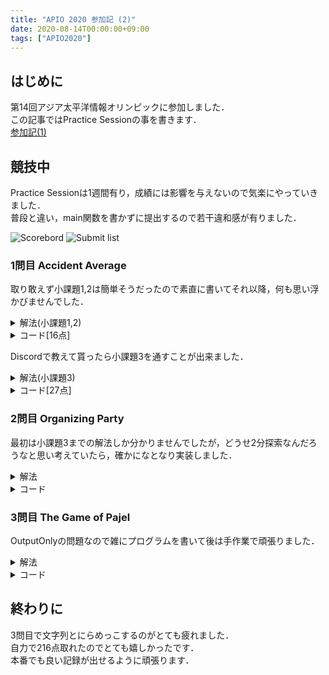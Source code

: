 ```yaml
---
title: "APIO 2020 参加記 (2)"
date: 2020-08-14T00:00:00+09:00
tags: ["APIO2020"]
---
```

## はじめに

第14回アジア太平洋情報オリンピックに参加しました．  
この記事ではPractice Sessionの事を書きます．  
[参加記(1)](../apio_2020_1)

## 競技中

Practice Sessionは1週間有り，成績には影響を与えないので気楽にやっていきました．  
普段と違い，main関数を書かずに提出するので若干違和感が有りました．  

![Scorebord](scoreboard.jpg)
![Submit list](submitlist.jpg)

### 1問目 Accident Average

取り敢えず小課題1,2は簡単そうだったので素直に書いてそれ以降，何も思い浮かびませんでした．  

<details><summary>解法(小課題1,2)</summary>

#### 小課題1

単調減少となってるので平均を上げるには大きい数が欲しいので累積和を取っておいてLから末端までの平均値です．  

#### 小課題2

Qが小さいので$O(Q^2)$が通ります．  
なので，累積和で区間和を$O(1)$で出せるようにしておき，左端を[L,R]の範囲全て試します．  

</details>

<details><summary>コード[16点]</summary>

| ID   | Verdict   | Score |
| ---- | --------- | ----- |
| 1    | AC        | 7/7   |
| 2    | AC        | 9/9   |
| 3    | TLE       | 0/11  |
| 4    | TLE       | 0/28  |
| 5    | TLE       | 0/21  |
| 6    | TLE       | 0/24  |

```cpp
#include <bits/stdc++.h>
#include "average.h"
using namespace std;
using i64 = long long;
#define endl "\n"

i64 N;
vector<i64> crash, sum;
bool task1 = true;

void init()
{
  sum.push_back(0);
}

void addMonth(int K)
{
  if (crash.size() != 0 && crash[crash.size() - 1] < K)
    task1 = false;
  crash.push_back(K);
  sum.push_back(sum[N] + K);
  N++;
}

double maximumAverage(int L, int R)
{
  if (task1)
    return (double)(sum[N] - sum[L]) / (N - L);
  double ans = 0;
  for (i64 i = L; i <= R; i++)
    ans = max(ans, (double)(sum[N] - sum[i]) / (N - i));
  return ans;
}
```

</details>

Discordで教えて貰ったら小課題3を通すことが出来ました．  

<details><summary>解法(小課題3)</summary>

$A_{x+1}\leqq A_{x}$であれば$A_{x}$ も含めたほうが良いと教えてもらったので上限100であれば殆どが0で単調減少が崩れないので0以外の数字の箇所と範囲ギリギリの場所だけ見ればその中のどれかが最大値です．  

</details>

<details><summary>コード[27点]</summary>

| ID   | Verdict   | Score |
| ---- | --------- | ----- |
| 1    | AC        | 7/7   |
| 2    | AC        | 9/9   |
| 3    | AC        | 11/11 |
| 4    | TLE       | 0/28  |
| 5    | TLE       | 0/21  |
| 6    | TLE       | 0/24  |

```cpp
#include <bits/stdc++.h>
#include "average.h"
using namespace std;
using i64 = long long;
#define endl "\n"

i64 N;
vector<i64> crash, sum, ind;
bool task1 = true;

void init()
{
  sum.push_back(0);
}

void addMonth(int K)
{
  if (crash.size() != 0 && crash[crash.size() - 1] < K)
    task1 = false;
  crash.push_back(K);
  sum.push_back(sum[N] + K);
  if (K != 0)
    ind.push_back(N);
  N++;
}

double maximumAverage(int L, int R)
{
  if (task1)
    return (double)(sum[N] - sum[L]) / (N - L);
  double ans = 0;
  for (i64 i : ind)
    if (L <= i && i <= R)
      ans = max(ans, (double)(sum[N] - sum[i]) / (N - i));
  ans = max(ans, (double)(sum[N] - sum[L]) / (N - L));
  ans = max(ans, (double)(sum[N] - sum[R]) / (N - R));
  return ans;
}
```

</details>

### 2問目 Organizing Party

最初は小課題3までの解法しか分かりませんでしたが，どうせ2分探索なんだろうなと思い考えていたら，確かになとなり実装しました．  

<details><summary>解法</summary>

最初に0人の人を全員に対してのクエリで特定し，居なければ人数の少ない方に必ず2人以上親しい人が居るので2分探索をして特定します．  

#### 小課題1,2,3

クエリが7回で$ \displaystyle N,M<=8,N \neq M$であるため，男女一方は7人以下で全員に対して聞けるためその情報でグラフを作り次数が1では無い人が異常なゲストだと分かります．  

</details>

<details><summary>コード</summary>

| ID   | Verdict   | Score |
| ---- | --------- | ----- |
| 1    | AC        | 12/12 |
| 2    | AC        | 15/15 |
| 3    | AC        | 20/20 |
| 4    | AC        | 53/53 |

```cpp
#include <bits/stdc++.h>
#include "party.h"
using namespace std;
using i64 = long long;
#define endl "\n"

int findUnusualGuest(int N, int M, int Q)
{
  vector<int> query;
  for (i64 i = 0; i < N + M; i++)
    query.push_back(i);
  vector<int> res = ask(query);
  if (res.size() != N + M)
  {
    for (i64 i = 0; i < N + M; i++)
      if (find(res.begin(), res.end(), i) == res.end())
        return i;
  }
  i64 ok, ng;
  if (N < M)
  {
    ok = 0;
    ng = N;
  }
  else
  {
    ok = N;
    ng = N + M;
  }
  while (ng != ok)
  {
    i64 mid = (ok + ng) / 2;
    query.clear();
    for (i64 i = ok; i <= mid; i++)
      query.push_back(i);
    vector<int> res = ask(query);
    if (res.size() == mid - ok + 1)
      ok = mid + 1;
    else
      ng = mid;
  }
  return ng;
}

```

</details>

### 3問目 The Game of Pajel

OutputOnlyの問題なので雑にプログラムを書いて後は手作業で頑張りました．  

<details><summary>解法</summary>

塗れない場所で区切られたグリットで色が存在してる所を適当に塗った物をじっーと見つめて改善出来そうなところを手動で直していきます．  

</details>

<details><summary>コード</summary>

| ID   | Verdict   | Score |
| ---- | --------- | ----- |
| 1    | AC        | 10/10 |
| 2    | AC        | 10/10 |
| 3    | AC        | 10/10 |
| 4    | AC        | 10/10 |
| 5    | AC        | 10/10 |
| 6    | AC        | 10/10 |
| 7    | AC        | 10/10 |
| 8    | AC        | 10/10 |
| 9    | AC        | 10/10 |
| 10   | AC        | 10/10 |

[outputs](outputs.zip)

<details><summary>生成プログラム</summary>

```cpp
#include <bits/stdc++.h>
using namespace std;
using i64 = long long;
#define endl "\n"

i64 dx[4] = {-1, 1, 0, 0}, dy[4] = {0, 0, -1, 1};

int main()
{
  i64 N, P;
  cin >> N >> P;
  vector<string> U(N), D(N), L(N), R(N);
  for (i64 i = 0; i < N; i++)
    cin >> U[i];
  for (i64 i = 0; i < N; i++)
    cin >> L[i] >> R[i];
  for (i64 i = 0; i < N; i++)
    cin >> D[i];
  vector<string> ans(N, string(N, '-'));
  for (i64 i = 0; i < N; i++)
    if (U[i] == "0")
      for (i64 j = 0; j < N; j++)
        ans[j][i] = 'x';
    else if (2 <= U[i].size())
    {
      ans[stoi(U[i].substr(0, U[i].size() - 1)) - 1][i] = U[i][U[i].size() - 1];
      for (i64 j = 0; ans[j][i] != U[i][U[i].size() - 1]; j++)
        ans[j][i] = 'x';
    }
  for (i64 i = 0; i < N; i++)
    if (L[i] == "0")
      for (i64 j = 0; j < N; j++)
        ans[i][j] = 'x';
    else if (2 <= L[i].size())
    {
      ans[i][stoi(L[i].substr(0, L[i].size() - 1)) - 1] = L[i][L[i].size() - 1];
      for (i64 j = 0; ans[i][j] != L[i][L[i].size() - 1]; j++)
        ans[i][j] = 'x';
    }
  for (i64 i = 0; i < N; i++)
    if (D[i] == "0")
      for (i64 j = 0; j < N; j++)
        ans[j][i] = 'x';
    else if (2 <= D[i].size())
    {
      ans[N - stoi(D[i].substr(0, D[i].size() - 1))][i] = D[i][D[i].size() - 1];
      for (i64 j = N - 1; ans[j][i] != D[i][D[i].size() - 1]; j--)
        ans[j][i] = 'x';
    }
  for (i64 i = 0; i < N; i++)
    if (R[i] == "0")
      for (i64 j = 0; j < N; j++)
        ans[i][j] = 'x';
    else if (2 <= R[i].size())
    {
      ans[i][N - stoi(R[i].substr(0, R[i].size() - 1))] = R[i][R[i].size() - 1];
      for (i64 j = N - 1; ans[i][j] != R[i][R[i].size() - 1]; j--)
        ans[i][j] = 'x';
    }
  for (i64 i = 0; i < N; i++)
    for (i64 j = 0; j < N; j++)
      if (ans[i][j] == 'M' || ans[i][j] == 'B')
      {
        queue<pair<i64, i64>> que;
        que.push({i, j});
        while (que.size())
        {
          pair<i64, i64> p = que.front();
          que.pop();
          for (i64 k = 0; k < 4; k++)
          {
            i64 ddx = p.first + dx[k], ddy = p.second + dy[k];
            if (ddx < 0 || N <= ddx || ddy < 0 || N <= ddy || ans[ddx][ddy] != '-')
              continue;
            ans[ddx][ddy] = tolower(ans[p.first][p.second]);
            que.push({ddx, ddy});
          }
        }
      }
  for (i64 i = 0; i < N; i++)
    for (i64 j = 0; j < N; j++)
    {
      if (ans[i][j] == 'x')
        ans[i][j] = '-';
    }
  for (i64 i = 0; i < N; i++)
    cout << ans[i] << endl;
}

```

| ID   | Verdict   | Score          |
| ---- | --------- | -------------- |
| 1    | OK        | 8/10[Q = 6]    |
| 2    | OK        | 7/10[Q = 12]   |
| 3    | OK        | 7/10[Q = 13]   |
| 4    | OK        | 5/10[Q = 151]  |
| 5    | AC        | 10/10          |
| 6    | OK        | 0/10[Q = 227]  |
| 7    | OK        | 2/10[Q = 212]  |
| 8    | OK        | 3/10[Q = 178]  |
| 9    | OK        | 4/10[Q = 440]  |
| 10   | OK        | 0/10[Q = 1062] |

[生成されたoutputs](generateOutputs.zip)

</details>

<details><summary>テスター</summary>

```cpp
#include <bits/stdc++.h>
using namespace std;
using i64 = long long;
#define endl "\n"

i64 dx[4] = {-1, 1, 0, 0}, dy[4] = {0, 0, -1, 1};

int main()
{
  string tc;
  cin >> tc;
  ifstream in("inputs/pajel_" + tc + ".in");
  cin.rdbuf(in.rdbuf());
  i64 N, P;
  cin >> N >> P;
  vector<string> U(N), D(N), L(N), R(N);
  for (i64 i = 0; i < N; i++)
    cin >> U[i];
  for (i64 i = 0; i < N; i++)
    cin >> L[i] >> R[i];
  for (i64 i = 0; i < N; i++)
    cin >> D[i];
  ifstream out("outputs/pajel_" + tc + ".out");
  cin.rdbuf(out.rdbuf());
  vector<string> ans(N);
  for (i64 i = 0; i < N; i++)
    cin >> ans[i];
  for (i64 i = 0; i < N; i++)
    for (i64 j = 0; j < N; j++)
      if (ans[j][i] != '-')
      {
        if (to_string(j + 1) + string(1, ans[j][i]) != U[i] && U[i] != "-")
          cerr << "U" << i << " " << to_string(j + 1) << ans[j][i] << " " << U[i] << endl;
        break;
      }
  for (i64 i = 0; i < N; i++)
    for (i64 j = 0; j < N; j++)
      if (ans[N - j - 1][i] != '-')
      {
        if (to_string(j + 1) + string(1, ans[N - j - 1][i]) != D[i] && D[i] != "-")
          cerr << "D" << i << " " << to_string(j + 1) << ans[N - j - 1][i] << " " << D[i] << endl;
        break;
      }
  for (i64 i = 0; i < N; i++)
    for (i64 j = 0; j < N; j++)
      if (ans[i][j] != '-')
      {
        if (to_string(j + 1) + string(1, ans[i][j]) != L[i] && L[i] != "-")
          cerr << "L" << i << " " << to_string(j + 1) << ans[i][j] << " " << L[i] << endl;
        break;
      }
  for (i64 i = 0; i < N; i++)
    for (i64 j = 0; j < N; j++)
      if (ans[i][N - j - 1] != '-')
      {
        if (to_string(j + 1) + string(1, ans[i][N - j - 1]) != R[i] && R[i] != "-")
          cerr << "R" << i << " " << to_string(j + 1) << ans[i][N - j - 1] << " " << R[i] << endl;
        break;
      }
  vector<vector<bool>> ch(N, vector<bool>(N));
  i64 q = 0;
  for (i64 i = 0; i < N; i++)
    for (i64 j = 0; j < N; j++)
      if (ans[i][j] != '-' && !ch[i][j])
      {
        q++;
        ch[i][j] = true;
        char now = tolower(ans[i][j]);
        queue<pair<i64, i64>> que;
        que.push({i, j});
        while (que.size())
        {
          pair<i64, i64> p = que.front();
          que.pop();
          for (i64 k = 0; k < 4; k++)
          {
            i64 ddx = p.first + dx[k], ddy = p.second + dy[k];
            if (ddx < 0 || N <= ddx || ddy < 0 || N <= ddy || ch[ddx][ddy] || tolower(ans[ddx][ddy]) != now)
              continue;
            ch[ddx][ddy] = true;
            que.push({ddx, ddy});
          }
        }
      }
  cerr << "P = " << P << endl;
  cerr << "Q = " << q << endl;
  cerr << "Score = " << (i64)(10 - sqrt(2 * (q - P))) << endl;
  return 0;
}
```

</details>
</details>

## 終わりに

3問目で文字列とにらめっこするのがとても疲れました．  
自力で216点取れたのでとても嬉しかったです．  
本番でも良い記録が出せるように頑張ります．  
